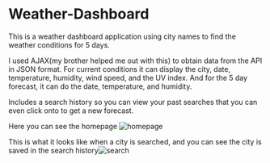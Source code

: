 # Weather-Dashboard

This is a weather dashboard application using city names to find the weather conditions for 5 days.

I used AJAX(my brother helped me out with this) to obtain data from the API in JSON format. For current conditions it can display the city, date, temperature, humidity, wind speed, and the UV index. And for the 5 day forecast, it can do the date, temperature, and humidity.

Includes a search history so you can view your past searches that you can even click onto to get a new forecast.


Here you can see the homepage
![homepage](https://user-images.githubusercontent.com/97704426/176367837-de0c53b0-92c8-444b-9565-1ab1b110f5f7.JPG)


This is what it looks like when a city is searched, and you can see the city is saved in the search history![search](https://user-images.githubusercontent.com/97704426/176367861-52c76ba8-0ab2-409e-8787-a66536cce49d.JPG)
